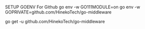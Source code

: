 SETUP GOENV For Github
go env -w GO111MODULE=on
go env -w GOPRIVATE=github.com/HinekoTech/go-middleware

go get -u github.com/HinekoTech/go-middleware
